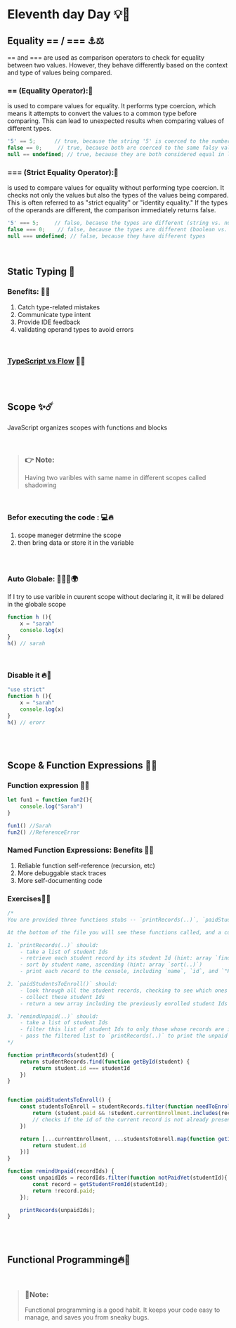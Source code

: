 # Eleventh day Day 💡💖

## Equality == / === ⚓⚖️
== and === are used as comparison operators to check for equality between two values. However, they behave differently based on the context and type of values being compared.


### == (Equality Operator):📢
 is used to compare values for equality. It performs type coercion, which means it attempts to convert the values to a common type before comparing. This can lead to unexpected results when comparing values of different types.

```javaScript
'5' == 5;      // true, because the string '5' is coerced to the number 5
false == 0;     // true, because both are coerced to the same falsy value
null == undefined; // true, because they are both considered equal in loose comparison

```
### === (Strict Equality Operator):🌺
 is used to compare values for equality without performing type coercion. It checks not only the values but also the types of the values being compared. This is often referred to as "strict equality" or "identity equality." If the types of the operands are different, the comparison immediately returns false.

 ```javaScript
'5' === 5;     // false, because the types are different (string vs. number)
false === 0;    // false, because the types are different (boolean vs. number)
null === undefined; // false, because they have different types

```

<br>

## Static Typing 🎯


###  Benefits: 💫💭 

1. Catch type-related mistakes
2. Communicate type intent
3. Provide IDE feedback
4. validating operand types to avoid errors


<br>

### **[TypeScript vs Flow](https://github.com/niieani/typescript-vs-flowtype)** 🔮🫧

<br>
<br>

##  Scope ✨☄️

JavaScript organizes scopes with functions and blocks

<br>

> ### 👉 Note:
>  Having two varibles with same name in different scopes called shadowing

<br>

### **Befor executing the code :** 💻🔥

1. scope maneger detrmine the scope
2. then bring data or store it in the variable
###  

<br>



###  Auto Globale: 👩🏻‍💻🌍

If I try to use varible in cuurent scope without declaring it, it will be delared in the globale scope

```javaScript
function h (){
    x = "sarah"
    console.log(x)
}
h() // sarah
```

   <br>
   

### Disable it 🔥💫

```javaScript
"use strict" 
function h (){
    x = "sarah"
    console.log(x)
}
h() // erorr
```

<br>
<br>

## Scope & Function Expressions 🎨🌊

### Function expression 🔮🫧

```javaScript
let fun1 = function fun2(){
    console.log("Sarah")
}

fun1() //Sarah
fun2() //ReferenceError
```

### Named Function Expressions: Benefits 💫💭

1. Reliable function self-reference (recursion, etc)
2. More debuggable stack traces
3. More self-documenting code

### Exercises🍄🍃

```javaScript
/*
You are provided three functions stubs -- `printRecords(..)`, `paidStudentsToEnroll()`, and `remindUnpaid(..)` -- which you must define.

At the bottom of the file you will see these functions called, and a code comment indicating what the console output should be.

1. `printRecords(..)` should:
	- take a list of student Ids
	- retrieve each student record by its student Id (hint: array `find(..)`)
	- sort by student name, ascending (hint: array `sort(..)`)
	- print each record to the console, including `name`, `id`, and `"Paid"` or `"Not Paid"` based on their paid status

2. `paidStudentsToEnroll()` should:
	- look through all the student records, checking to see which ones are paid but **not yet enrolled**
	- collect these student Ids
	- return a new array including the previously enrolled student Ids as well as the to-be-enrolled student Ids (hint: spread `...`)

3. `remindUnpaid(..)` should:
	- take a list of student Ids
	- filter this list of student Ids to only those whose records are in unpaid status
	- pass the filtered list to `printRecords(..)` to print the unpaid reminders
*/

function printRecords(studentId) {
    return studentRecords.find(function getById(student) {
        return student.id === studentId
    })
}


function paidStudentsToEnroll() {
    const studentsToEnroll = studentRecords.filter(function needToEnroll(student) {
        return (student.paid && !student.currentEnrollment.includes(record.id))
        // checks if the id of the current record is not already present in the currentEnrollment array
    })

    return [...currentEnrollment, ...studentsToEnroll.map(function getIId(student) {
        return student.id
    })]
}

function remindUnpaid(recordIds) {
	const unpaidIds = recordIds.filter(function notPaidYet(studentId){
		const record = getStudentFromId(studentId);
		return !record.paid;
	});

	printRecords(unpaidIds);
}
```

<br>
<br>

   
## Functional Programming🔥💫
<br>

> ### 📝Note:
>  Functional programming is a good habit. It keeps your code easy to manage, and saves you from sneaky bugs. 



